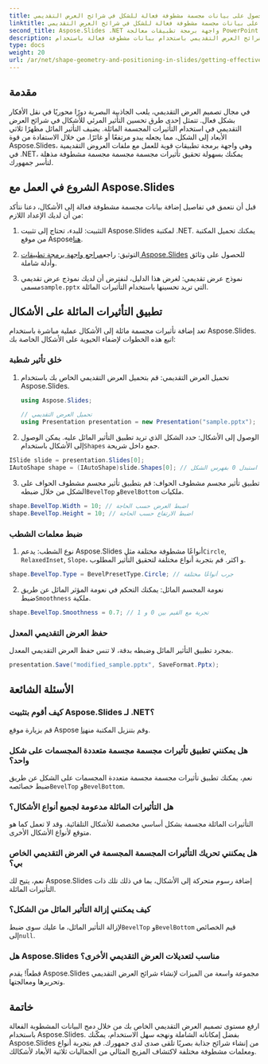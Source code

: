 ```yaml
---
title: الحصول على بيانات مجسمة مشطوفة فعالة للشكل في شرائح العرض التقديمي
linktitle: الحصول على بيانات مجسمة مشطوفة فعالة للشكل في شرائح العرض التقديمي
second_title: Aspose.Slides .NET واجهة برمجة تطبيقات معالجة PowerPoint
description: تعرف على كيفية تحسين شرائح العرض التقديمي باستخدام بيانات مشطوفة فعالة باستخدام Aspose.Slides. دليل شامل يتضمن تعليمات خطوة بخطوة ونموذج التعليمات البرمجية.
type: docs
weight: 20
url: /ar/net/shape-geometry-and-positioning-in-slides/getting-effective-bevel-data/
---
```


## مقدمة

في مجال تصميم العرض التقديمي، يلعب الجاذبية البصرية دورًا محوريًا في نقل الأفكار بشكل فعال. تتمثل إحدى طرق تحسين التأثير المرئي للأشكال في شرائح العرض التقديمي في استخدام التأثيرات المجسمة المائلة. يضيف التأثير المائل مظهرًا ثلاثي الأبعاد إلى الشكل، مما يجعله يبدو مرتفعًا أو غائرًا. من خلال الاستفادة من قوة Aspose.Slides، وهي واجهة برمجة تطبيقات قوية للعمل مع ملفات العروض التقديمية في .NET، يمكنك بسهولة تحقيق تأثيرات مجسمة مجسمة مجسمة مشطوفة مذهلة لتأسر جمهورك.

## الشروع في العمل مع Aspose.Slides

قبل أن نتعمق في تفاصيل إضافة بيانات مجسمة مشطوفة فعالة إلى الأشكال، دعنا نتأكد من أن لديك الإعداد اللازم:

1.  التثبيت: للبدء، تحتاج إلى تثبيت Aspose.Slides لمكتبة .NET. يمكنك تحميل المكتبة من موقع Aspose[هنا](https://releases.aspose.com/slides/net/).

2.  التوثيق: راجع[مراجع واجهة برمجة تطبيقات Aspose.Slides](https://reference.aspose.com/slides/net/) للحصول على وثائق وأدلة شاملة.

3.  نموذج عرض تقديمي: لغرض هذا الدليل، لنفترض أن لديك نموذج عرض تقديمي مسمى`sample.pptx` التي تريد تحسينها باستخدام التأثيرات المائلة.

## تطبيق التأثيرات المائلة على الأشكال

تعد إضافة تأثيرات مجسمة مائلة إلى الأشكال عملية مباشرة باستخدام Aspose.Slides. اتبع هذه الخطوات لإضفاء الحيوية على الأشكال الخاصة بك:

### خلق تأثير شطبة

1. تحميل العرض التقديمي: قم بتحميل العرض التقديمي الخاص بك باستخدام Aspose.Slides.
   
   ```csharp
   using Aspose.Slides;
   
   // تحميل العرض التقديمي
   using Presentation presentation = new Presentation("sample.pptx");
   ```

2.  الوصول إلى الأشكال: حدد الشكل الذي تريد تطبيق التأثير المائل عليه. يمكن الوصول إلى الأشكال باستخدام`Shapes` جمع داخل شريحة.

   ```csharp
   ISlide slide = presentation.Slides[0];
   IAutoShape shape = (IAutoShape)slide.Shapes[0]; // استبدل 0 بفهرس الشكل
   ```

3.  تطبيق تأثير مجسم مشطوف الحواف: قم بتطبيق تأثير مجسم مشطوف الحواف على الشكل من خلال ضبطه`BevelTop` و`BevelBottom` ملكيات.

   ```csharp
   shape.BevelTop.Width = 10; // اضبط العرض حسب الحاجة
   shape.BevelTop.Height = 10; // اضبط الارتفاع حسب الحاجة
   ```

### ضبط معلمات الشطب

1.  نوع الشطب: يدعم Aspose.Slides أنواعًا مشطوفة مختلفة مثل`Circle`, `RelaxedInset`, `Slope`، و اكثر. قم بتجربة أنواع مختلفة لتحقيق التأثير المطلوب.

   ```csharp
   shape.BevelTop.Type = BevelPresetType.Circle; // جرب أنواعًا مختلفة
   ```

2.  نعومة المجسم المائل: يمكنك التحكم في نعومة المؤثر المائل عن طريق ضبط`Smoothness` ملكية.

   ```csharp
   shape.BevelTop.Smoothness = 0.7; // تجربة مع القيم بين 0 و 1
   ```

### حفظ العرض التقديمي المعدل

بمجرد تطبيق التأثير المائل وضبطه بدقة، لا تنس حفظ العرض التقديمي المعدل.

```csharp
presentation.Save("modified_sample.pptx", SaveFormat.Pptx);
```

## الأسئلة الشائعة

### كيف أقوم بتثبيت Aspose.Slides لـ .NET؟

 قم بزيارة موقع Aspose وقم بتنزيل المكتبة من[هنا](https://releases.aspose.com/slides/net/).

### هل يمكنني تطبيق تأثيرات مجسمة مجسمة متعددة المجسمات على شكل واحد؟

 نعم، يمكنك تطبيق تأثيرات مجسمة مجسمة متعددة المجسمات على الشكل عن طريق ضبط خصائصه`BevelTop` و`BevelBottom`.

### هل التأثيرات المائلة مدعومة لجميع أنواع الأشكال؟

التأثيرات المائلة مجسمة بشكل أساسي مخصصة للأشكال التلقائية. وقد لا تعمل كما هو متوقع لأنواع الأشكال الأخرى.

### هل يمكنني تحريك التأثيرات المجسمة المجسمة في العرض التقديمي الخاص بي؟

نعم، يتيح لك Aspose.Slides إضافة رسوم متحركة إلى الأشكال، بما في ذلك تلك ذات التأثيرات المائلة.

### كيف يمكنني إزالة التأثير المائل من الشكل؟

 لإزالة التأثير المائل، ما عليك سوى ضبط`BevelTop` و`BevelBottom` قيم الخصائص إلى`null`.

### هل Aspose.Slides مناسب لتعديلات العرض التقديمي الأخرى؟

قطعاً! يقدم Aspose.Slides مجموعة واسعة من الميزات لإنشاء شرائح العرض التقديمي وتحريرها ومعالجتها.

## خاتمة

ارفع مستوى تصميم العرض التقديمي الخاص بك من خلال دمج البيانات المشطوبة الفعالة باستخدام Aspose.Slides. بفضل إمكاناته الشاملة ونهجه سهل الاستخدام، يمكّنك Aspose.Slides من إنشاء شرائح جذابة بصريًا تلقى صدى لدى جمهورك. قم بتجربة أنواع ومعلمات مشطوفة مختلفة لاكتشاف المزيج المثالي من الجماليات ثلاثية الأبعاد لأشكالك.